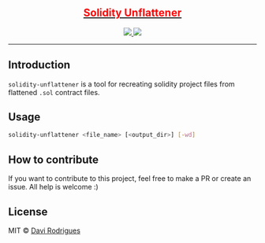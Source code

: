 <div align="center">
  <a href="https://alig.ondaniel.com.br/">
    <div>
      <h2 style="color: #ff0000">Solidity Unflattener</h2>
    </div>
  </a>
  <div>
    <a href="https://img.shields.io/github/v/tag/developerdavi/solidity-unflattener?color=9ae6b4&style=for-the-badge">
      <img src="https://img.shields.io/github/v/tag/developerdavi/solidity-unflattener?color=9ae6b4&style=for-the-badge">
    </a>
    <a href="https://img.shields.io/github/license/developerdavi/solidity-unflattener?color=feb2b2&style=for-the-badge">
      <img src="https://img.shields.io/github/license/developerdavi/solidity-unflattener?color=feb2b2&style=for-the-badge">
    </a>
  </div>
  <hr>
</div>

## Introduction

`solidity-unflattener` is a tool for recreating solidity project files from flattened `.sol` contract files.

## Usage

```bash 
solidity-unflattener <file_name> [<output_dir>] [-wd]
```

## How to contribute

If you want to contribute to this project, feel free to make a PR or create an issue. All help is welcome :)

## License

MIT © [Davi Rodrigues](https://github.com/developerdavi)
